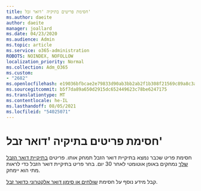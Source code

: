 ```yaml
---
title: חסימת פריטים בתיקיה 'דואר זבל'
ms.author: daeite
author: daeite
manager: joallard
ms.date: 04/23/2020
ms.audience: Admin
ms.topic: article
ms.service: o365-administration
ROBOTS: NOINDEX, NOFOLLOW
localization_priority: Normal
ms.collection: Adm_O365
ms.custom:
- "2682"
ms.openlocfilehash: e19036bfbcae2e79833d90ab3bb2ab2f1b308f21569c89a8c3ab2ac321c4214a
ms.sourcegitcommit: b5f7da89a650d2915dc652449623c78be6247175
ms.translationtype: MT
ms.contentlocale: he-IL
ms.lasthandoff: 08/05/2021
ms.locfileid: "54025071"
---
```

# <a name="blocking-items-in-your-junk-email-folder"></a>חסימת פריטים בתיקיה 'דואר זבל'

חסימת פריט שכבר נמצא בתיקיית דואר הזבל תמחק אותו. פריטים [בתיקיית דואר הזבל שלך](https://outlook.live.com/mail/junkemail) נמחקים באופן אוטומטי לאחר 30 יום. בחר פריט בתיקיית דואר הזבל כדי לראות מתי הוא יימחק.

קבל מידע נוסף על חסימת [שולחים או סימון דואר אלקטרוני כדואר זבל](https://support.office.com/article/a3ece97b-82f8-4a5e-9ac3-e92fa6427ae4).